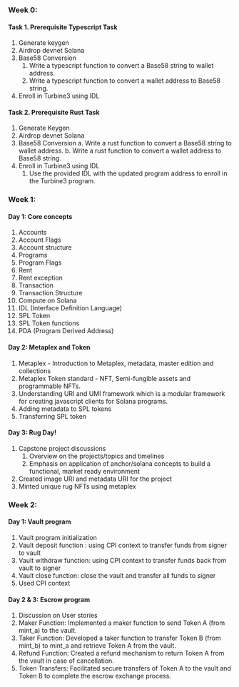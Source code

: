 ### Week 0:

#### Task 1. Prerequisite Typescript Task

1. Generate keygen
2. Airdrop devnet Solana
3. Base58 Conversion
   1. Write a typescript function to convert a Base58 string to wallet address.
   2. Write a typescript function to convert a wallet address to Base58 string.
4. Enroll in Turbine3 using IDL

#### Task 2. Prerequisite Rust Task

1. Generate Keygen
2. Airdrop devnet Solana
3. Base58 Conversion
   a. Write a rust function to convert a Base58 string to wallet address.
   b. Write a rust function to convert a wallet address to Base58 string.
4. Enroll in Turbine3 using IDL
   1. Use the provided IDL with the updated program address to enroll in the Turbine3 program.

### Week 1:

#### Day 1: Core concepts

1. Accounts
2. Account Flags
3. Account structure
4. Programs
5. Program Flags
6. Rent
7. Rent exception
8. Transaction
9. Transaction Structure
10. Compute on Solana
11. IDL (Interface Definition Language)
12. SPL Token
13. SPL Token functions
14. PDA (Program Derived Address)

#### Day 2: Metaplex and Token

1. Metaplex - Introduction to Metaplex, metadata, master edition and collections
2. Metaplex Token standard - NFT, Semi-fungible assets and programmable NFTs.
3. Understanding URI and UMI framework which is a modular framework for creating javascript clients for Solana programs.
4. Adding metadata to SPL tokens
5. Transferring SPL token

#### Day 3: Rug Day!

1. Capstone project discussions
   1. Overview on the projects/topics and timelines
   2. Emphasis on application of anchor/solana concepts to build a functional, market ready environment
2. Created image URI and metadata URI for the project
3. Minted unique rug NFTs using metaplex

### Week 2:

#### Day 1: Vault program

1. Vault program initialization
2. Vault deposit function : using CPI context to transfer funds from signer to vault
3. Vault withdraw function: using CPI context to transfer funds back from vault to signer
4. Vault close function: close the vault and transfer all funds to signer
5. Used CPI context

#### Day 2 & 3: Escrow program

1. Discussion on User stories
2. Maker Function: Implemented a maker function to send Token A (from mint_a) to the vault.
3. Taker Function: Developed a taker function to transfer Token B (from mint_b) to mint_a and retrieve Token A from the vault.
4. Refund Function: Created a refund mechanism to return Token A from the vault in case of cancellation.
5. Token Transfers: Facilitated secure transfers of Token A to the vault and Token B to complete the escrow exchange process.
